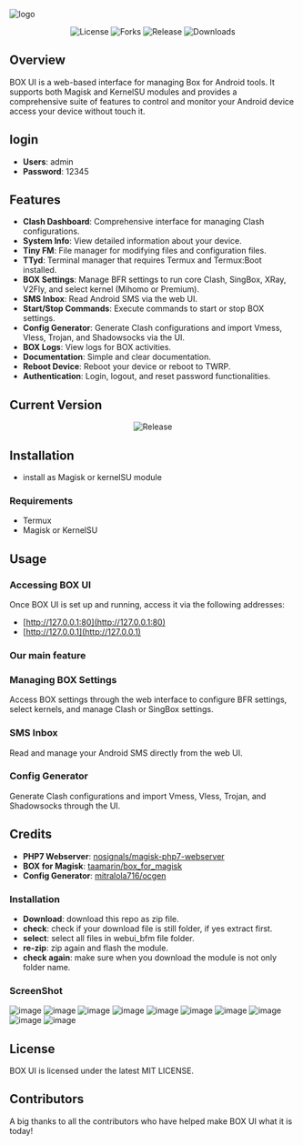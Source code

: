 ![logo](https://github.com/user-attachments/assets/252391a0-9f95-4a8f-8e29-cb0ff071559f)



<div align="center">
  <img alt="License" src="https://img.shields.io/github/license/geeks121/webui_bfm?style=for-the-badge">
  <img alt="Forks" src="https://img.shields.io/github/forks/geeks121/webui_bfm?style=for-the-badge">
  <img alt="Release" src="https://img.shields.io/github/v/release/geeks121/webui_bfm?style=for-the-badge">
  <img alt="Downloads" src="https://img.shields.io/github/downloads/geeks121/webui_bfm/total?style=for-the-badge">
</div>

## Overview
BOX UI is a web-based interface for managing Box for Android tools. It supports both Magisk and KernelSU modules and provides a comprehensive suite of features to control and monitor your Android device access your device without touch it.
## login

- **Users**: admin
- **Password**: 12345

## Features

- **Clash Dashboard**: Comprehensive interface for managing Clash configurations.
- **System Info**: View detailed information about your device.
- **Tiny FM**: File manager for modifying files and configuration files.
- **TTyd**: Terminal manager that requires Termux and Termux:Boot installed.
- **BOX Settings**: Manage BFR settings to run core Clash, SingBox, XRay, V2Fly, and select kernel (Mihomo or Premium).
- **SMS Inbox**: Read Android SMS via the web UI.
- **Start/Stop Commands**: Execute commands to start or stop BOX settings.
- **Config Generator**: Generate Clash configurations and import Vmess, Vless, Trojan, and Shadowsocks via the UI.
- **BOX Logs**: View logs for BOX activities.
- **Documentation**: Simple and clear documentation.
- **Reboot Device**: Reboot your device or reboot to TWRP.
- **Authentication**: Login, logout, and reset password functionalities.

## Current Version

<div align="center">
  <img alt="Release" src="https://img.shields.io/github/v/release/geeks121/webui_bfm?style=for-the-badge">
</div>


## Installation

- install as Magisk or kernelSU module

### Requirements

- Termux
- Magisk or KernelSU



## Usage

### Accessing BOX UI

Once BOX UI is set up and running, access it via the following addresses:
- [http://127.0.0.1:80](http://127.0.0.1:80)
- [http://127.0.0.1](http://127.0.0.1)

### Our main feature
### Managing BOX Settings

Access BOX settings through the web interface to configure BFR settings, select kernels, and manage Clash or SingBox settings.

### SMS Inbox

Read and manage your Android SMS directly from the web UI.

### Config Generator

Generate Clash configurations and import Vmess, Vless, Trojan, and Shadowsocks through the UI.

## Credits

- **PHP7 Webserver**: [nosignals/magisk-php7-webserver](https://github.com/nosignals/magisk-php7-webserver)
- **BOX for Magisk**: [taamarin/box_for_magisk](https://github.com/taamarin/box_for_magisk)
- **Config Generator**: [mitralola716/ocgen](https://github.com/mitralola716/ocgen)

### Installation
- **Download**: download this repo as zip file.
- **check**: check if your download file is still folder, if yes extract first.
- **select**: select all files in webui_bfm file folder.
- **re-zip**: zip again and flash the module.
- **check again**: make sure when you download the module is not only folder name.

### ScreenShot
![image](https://github.com/user-attachments/assets/342b79e5-3169-40cc-b5c6-18a791396a5a)
![image](https://github.com/user-attachments/assets/0f7abb32-8834-461d-9704-2c407b1425a4)
![image](https://github.com/user-attachments/assets/6176ae44-2f9b-4674-bda9-333b57faf50f)
![image](https://github.com/user-attachments/assets/6bdc4d0b-b7c8-45c5-8564-0840d706abea)
![image](https://github.com/user-attachments/assets/add3e96e-0d57-44b5-8762-7d4f96833abb)
![image](https://github.com/user-attachments/assets/fa8fbcea-0532-4fd0-9628-268002b4a277)
![image](https://github.com/user-attachments/assets/335ca85a-bf05-4c7d-a753-b518efd970d0)
![image](https://github.com/user-attachments/assets/35b393c5-00a7-44b3-b961-cdde41ccd121)
![image](https://github.com/user-attachments/assets/0b62b405-33e6-41db-8dba-3ceccc1cc09a)
![image](https://github.com/user-attachments/assets/cdfbaee3-6ff1-484a-b604-598c37ed1d2a)


## License

BOX UI is licensed under the latest MIT LICENSE.

## Contributors

A big thanks to all the contributors who have helped make BOX UI what it is today!
